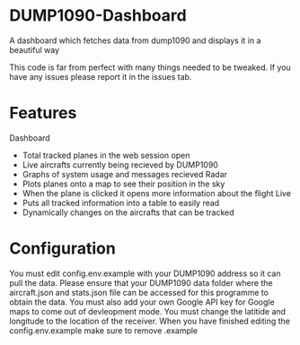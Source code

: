 # DUMP1090-Dashboard
A dashboard which fetches data from dump1090 and displays it in a beautiful way

This code is far from perfect with many things needed to be tweaked. If you have any issues please report it in the issues tab.

# Features
Dashboard
  - Total tracked planes in the web session open
  - Live aircrafts currently being recieved by DUMP1090
  - Graphs of system usage and messages recieved
Radar
  - Plots planes onto a map to see their position in the sky
  - When the plane is clicked it opens more information about the flight
Live
  - Puts all tracked information into a table to easily read
  - Dynamically changes on the aircrafts that can be tracked

# Configuration
You must edit config.env.example with your DUMP1090 address so it can pull the data. Please ensure that your DUMP1090 data folder where the aircraft.json and stats.json file can be accessed for this programme to obtain the data.
You must also add your own Google API key for Google maps to come out of devleopment mode.
You must change the latitide and longitude to the location of the receiver.
When you have finished editing the config.env.example make sure to remove .example
